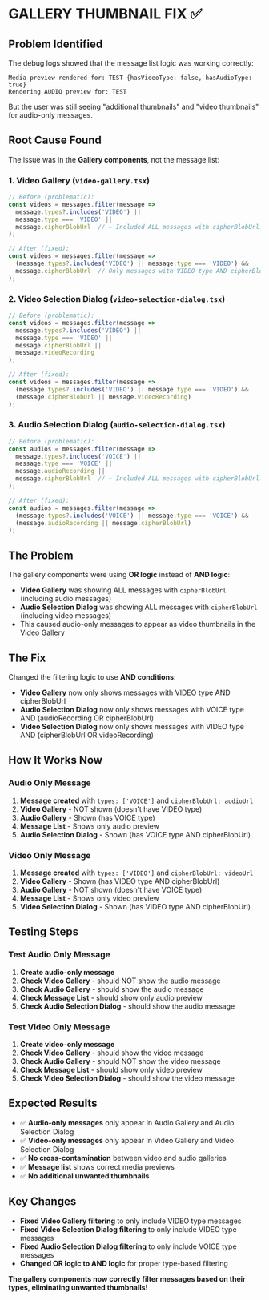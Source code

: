 # GALLERY THUMBNAIL FIX ✅

## Problem Identified
The debug logs showed that the message list logic was working correctly:
```
Media preview rendered for: TEST {hasVideoType: false, hasAudioType: true}
Rendering AUDIO preview for: TEST
```

But the user was still seeing "additional thumbnails" and "video thumbnails" for audio-only messages.

## Root Cause Found
The issue was in the **Gallery components**, not the message list:

### 1. Video Gallery (`video-gallery.tsx`)
```typescript
// Before (problematic):
const videos = messages.filter(message => 
  message.types?.includes('VIDEO') || 
  message.type === 'VIDEO' ||
  message.cipherBlobUrl  // ← Included ALL messages with cipherBlobUrl!
);

// After (fixed):
const videos = messages.filter(message => 
  (message.types?.includes('VIDEO') || message.type === 'VIDEO') &&
  message.cipherBlobUrl  // Only messages with VIDEO type AND cipherBlobUrl
);
```

### 2. Video Selection Dialog (`video-selection-dialog.tsx`)
```typescript
// Before (problematic):
const videos = messages.filter(message => 
  message.types?.includes('VIDEO') || 
  message.type === 'VIDEO' ||
  message.cipherBlobUrl || 
  message.videoRecording
);

// After (fixed):
const videos = messages.filter(message => 
  (message.types?.includes('VIDEO') || message.type === 'VIDEO') &&
  (message.cipherBlobUrl || message.videoRecording)
);
```

### 3. Audio Selection Dialog (`audio-selection-dialog.tsx`)
```typescript
// Before (problematic):
const audios = messages.filter(message => 
  message.types?.includes('VOICE') || 
  message.type === 'VOICE' ||
  message.audioRecording || 
  message.cipherBlobUrl  // ← Included ALL messages with cipherBlobUrl!
);

// After (fixed):
const audios = messages.filter(message => 
  (message.types?.includes('VOICE') || message.type === 'VOICE') &&
  (message.audioRecording || message.cipherBlobUrl)
);
```

## The Problem
The gallery components were using **OR logic** instead of **AND logic**:
- **Video Gallery** was showing ALL messages with `cipherBlobUrl` (including audio messages)
- **Audio Selection Dialog** was showing ALL messages with `cipherBlobUrl` (including video messages)
- This caused audio-only messages to appear as video thumbnails in the Video Gallery

## The Fix
Changed the filtering logic to use **AND conditions**:
- **Video Gallery** now only shows messages with VIDEO type AND cipherBlobUrl
- **Audio Selection Dialog** now only shows messages with VOICE type AND (audioRecording OR cipherBlobUrl)
- **Video Selection Dialog** now only shows messages with VIDEO type AND (cipherBlobUrl OR videoRecording)

## How It Works Now

### Audio Only Message
1. **Message created** with `types: ['VOICE']` and `cipherBlobUrl: audioUrl`
2. **Video Gallery** - NOT shown (doesn't have VIDEO type)
3. **Audio Gallery** - Shown (has VOICE type)
4. **Message List** - Shows only audio preview
5. **Audio Selection Dialog** - Shown (has VOICE type AND cipherBlobUrl)

### Video Only Message
1. **Message created** with `types: ['VIDEO']` and `cipherBlobUrl: videoUrl`
2. **Video Gallery** - Shown (has VIDEO type AND cipherBlobUrl)
3. **Audio Gallery** - NOT shown (doesn't have VOICE type)
4. **Message List** - Shows only video preview
5. **Video Selection Dialog** - Shown (has VIDEO type AND cipherBlobUrl)

## Testing Steps

### Test Audio Only Message
1. **Create audio-only message**
2. **Check Video Gallery** - should NOT show the audio message
3. **Check Audio Gallery** - should show the audio message
4. **Check Message List** - should show only audio preview
5. **Check Audio Selection Dialog** - should show the audio message

### Test Video Only Message
1. **Create video-only message**
2. **Check Video Gallery** - should show the video message
3. **Check Audio Gallery** - should NOT show the video message
4. **Check Message List** - should show only video preview
5. **Check Video Selection Dialog** - should show the video message

## Expected Results
- ✅ **Audio-only messages** only appear in Audio Gallery and Audio Selection Dialog
- ✅ **Video-only messages** only appear in Video Gallery and Video Selection Dialog
- ✅ **No cross-contamination** between video and audio galleries
- ✅ **Message list** shows correct media previews
- ✅ **No additional unwanted thumbnails**

## Key Changes
- **Fixed Video Gallery filtering** to only include VIDEO type messages
- **Fixed Video Selection Dialog filtering** to only include VIDEO type messages
- **Fixed Audio Selection Dialog filtering** to only include VOICE type messages
- **Changed OR logic to AND logic** for proper type-based filtering

**The gallery components now correctly filter messages based on their types, eliminating unwanted thumbnails!**
